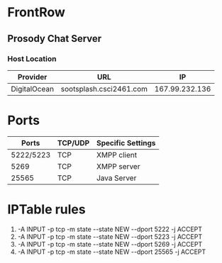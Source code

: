 # FrontRow
## Prosody Chat Server

### Host Location

| Provider      | URL                     | IP             |
| ------------- |-------------------------| ---------------|
| DigitalOcean  | sootsplash.csci2461.com | 167.99.232.136 |

# Ports

| Ports            | TCP/UDP                  |         Specific Settings                |
| ---------------  | ------------------------ | ---------------------------------------- | 
| 5222/5223        | TCP                      | XMPP client                              |
| 5269             | TCP                      | XMPP server                              |
| 25565            | TCP                      | Java Server                   

# IPTable rules
1. -A INPUT -p tcp -m state --state NEW --dport 5222 -j ACCEPT
2. -A INPUT -p tcp -m state --state NEW --dport 5223 -j ACCEPT
3. -A INPUT -p tcp -m state --state NEW --dport 5269 -j ACCEPT
4. -A INPUT -p tcp -m state --state NEW --dport 25565 -j ACCEPT
